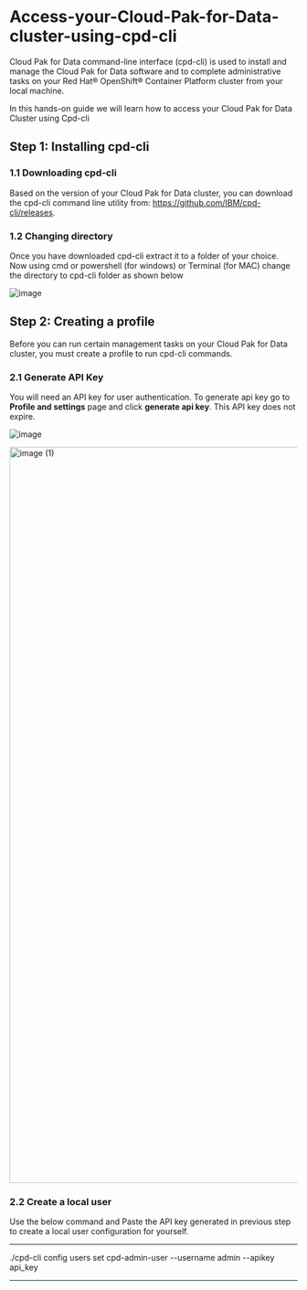 # Access-your-Cloud-Pak-for-Data-cluster-using-cpd-cli

Cloud Pak for Data command-line interface (cpd-cli) is used to install and manage the Cloud Pak for Data software and to complete administrative tasks on your Red Hat® OpenShift® Container Platform cluster from your local machine.

In this hands-on guide we will learn how to access your Cloud Pak for Data Cluster using Cpd-cli

## Step 1: Installing cpd-cli

### 1.1 Downloading cpd-cli

Based on the version of your Cloud Pak for Data cluster, you can download the cpd-cli command line utility from: https://github.com/IBM/cpd-cli/releases.

### 1.2 Changing directory

Once you have downloaded cpd-cli extract it to a folder of your choice. Now using cmd or powershell (for windows) or Terminal (for MAC) change the directory to cpd-cli folder as shown below

![image](https://user-images.githubusercontent.com/16270682/207262269-829404c8-8451-4911-8658-8ada7e25f209.png)

## Step 2: Creating a profile

Before you can run certain management tasks on your Cloud Pak for Data cluster, you must create a profile to run cpd-cli commands.

### 2.1 Generate API Key

You will need an API key for user authentication. To generate api key go to **Profile and settings** page and click **generate api key**. This API key does not expire.

![image](https://user-images.githubusercontent.com/16270682/207292743-9a43c235-c456-4ce5-a732-f4fc8867fe5f.png)

<img width="1288" alt="image (1)" src="https://user-images.githubusercontent.com/16270682/207292951-e36f2a60-7558-411a-9764-dad849403dca.png">

### 2.2 Create a local user 

Use the below command and Paste the API key generated in previous step to create a local user configuration for yourself.

***
./cpd-cli config users set cpd-admin-user --username admin --apikey api_key

***
